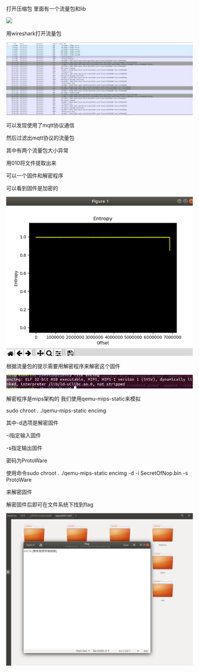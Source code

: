 打开压缩包 里面有一个流量包和lib

![](https://hcnlgsl0wta3.feishu.cn/space/api/box/stream/download/asynccode/?code=MTJkNzZjMGE5MWVjYmM2ZmM5NzMxYjVkOGZjMjlhOTNfcU9TQnFvTldQVjFDSHlid1gzV0dDOElLZzZJamtWM1RfVG9rZW46Rzk5dmJsbEg5b1JOZkV4UkhhYmNtc09qbmZqXzE3MzEyODU1NTc6MTczMTI4OTE1N19WNA)

用wireshark打开流量包

![](./iot2.png)

可以发现使用了mqtt协议通信

然后过滤出mqtt协议的流量包

其中有两个流量包大小异常

用010将文件提取出来

可以一个固件和解密程序

可以看到固件是加密的

![](./iot3.png)

根据流量包的提示需要用解密程序来解密这个固件

![](./iot4.png)

解密程序是mips架构的 我们使用qemu-mips-static来模拟

sudo chroot . ./qemu-mips-static encimg

其中-d选项是解密固件

-i指定输入固件

-s指定输出固件

密码为ProtoWare

使用命令sudo chroot . ./qemu-mips-static encimg -d -i SecretOfNop.bin -s ProtoWare

来解密固件

解密固件后即可在文件系统下找到flag

![](./iot5.png)
